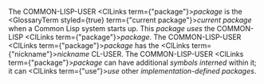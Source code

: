  



The COMMON-LISP-USER <ClLinks  term={"package"}><i>package</i></ClLinks> is the <GlossaryTerm styled={true} term={"current package"}><i>current package</i></GlossaryTerm> when a Common Lisp system starts up. This *package uses* the COMMON-LISP <ClLinks  term={"package"}><i>package</i></ClLinks>. The COMMON-LISP-USER <ClLinks  term={"package"}><i>package</i></ClLinks> has the <ClLinks  term={"nickname"}><i>nickname</i></ClLinks> CL-USER. The COMMON-LISP-USER <ClLinks  term={"package"}><i>package</i></ClLinks> can have additional *symbols interned* within it; it can <ClLinks  term={"use"}><i>use</i></ClLinks> other *implementation-defined packages*. 



